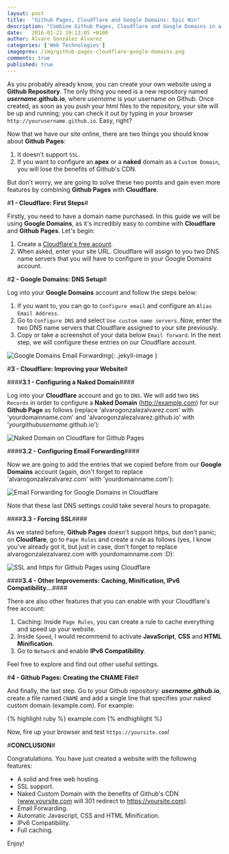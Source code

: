 ```yaml
---
layout: post
title:  "Github Pages, Cloudflare and Google Domains: Epic Win"
description: "Combine Github Pages, Cloudflare and Google Domains in a perfect way: SSL, Caching, Naked Custom Domains and Email Forwarding for free!"
date:   2016-01-21 19:13:05 +0100
author: Álvaro González Álvarez
categories: ['Web Technologies']
imageprev: /img/github-pages-cloudflare-google-domains.png
comments: true
published: true
---
```

As you probably already know, you can create your own website using a __Github Repository__. The only thing you need is a new repository named **_username_.github.io**, where _username_ is your username on Github. Once created, as soon as you push your html files to the repository, your site will be up and running; you can check it out by typing in your browser `http://yourusername.github.io`. Easy, right?

Now that we have our site online, there are two things you should know about __Github Pages__:

1. It doesn't support `SSL`.
2. If you want to configure an __apex__ or a __naked__ domain as a `Custom Domain`, you will lose the benefits of Github's CDN.

But don't worry, we are going to solve these two points and gain even more features by combining __Github Pages__ with __Cloudflare__.

#__1 - Cloudflare: First Steps__#

Firstly, you need to have a domain name purchased. In this guide we will be using __Google Domains__, as it's incredibly easy to combine with __Cloudflare__ and __Github Pages__. Let's begin: 

1. Create a [Cloudflare's free acount][cloudflare-free].
2. When asked, enter your site URL. Cloudflare will assign to you two DNS name servers that you will have to configure in your Google Domains account.

#__2 - Google Domains: DNS Setup__#

Log into your __Google Domains__ account and follow the steps below:

1. If you want to, you can go to `Configure email` and configure an `Alias Email Address`.
2. Go to `Configure DNS` and select `Use custom name servers`. Now, enter the two DNS name servers that Cloudflare assigned to your site previously.
3. Copy or take a screenshot of your data below `Email forward`. In the next step, we will configure these entries on our Cloudflare account.

![Google Domains Email Forwarding](https://alvarogonzalezalvarez.com/blog/img/google-domains-email-forwarding-dns.png){: .jekyll-image }

#__3 - Cloudflare: Improving your Website__#

####__3.1 - Configuring a Naked Domain__####

Log into your __Cloudflare__ account and go to `DNS`. We will add two `DNS Records` in order to configure a __Naked Domain__ (http://example.com) for our __Github Page__ as follows (replace 'alvarogonzalezalvarez.com' with 'yourdomainname.com' and 'alvarogonzalezalvarez.github.io' with '_yourgithubusername_.github.io'):

![Naked Domain on Cloudflare for Github Pages](https://alvarogonzalezalvarez.com/blog/img/naked-domain-cloudflare-github-pages.png)

####__3.2 - Configuring Email Forwarding__####

Now we are going to add the entries that we copied before from our __Google Domains__ account (again, don't forget to replace 'alvarogonzalezalvarez.com' with 'yourdomainname.com'):

![Email Forwarding for Google Domains in Cloudflare](https://alvarogonzalezalvarez.com/blog/img/email-forwarding-google-domains-cloudflare.png)

Note that these last DNS settings could take several hours to propagate.

####__3.3 - Forcing SSL__####

As we stated before, __Github Pages__ doesn't support https, but don't panic; on __Cloudflare__, go to `Page Rules` and create a rule as follows (yes, I know you've already got it, but just in case, don't forget to replace alvarogonzalezalvarez.com with yourdomainname.com :D):

![SSL and https for Github Pages using Cloudflare](https://alvarogonzalezalvarez.com/blog/img/ssl-https-github-pages-cloudflare.png)

####__3.4 - Other Improvements: Caching, Minification, IPv6 Compatibility...__####

There are also other features that you can enable with your Cloudflare's free account:

1. Caching: Inside `Page Rules`, you can create a rule to cache everything and speed up your website.
2. Inside `Speed`, I would recommend to activate __JavaScript__, __CSS__ and __HTML__ __Minification__.
3. Go to `Network` and enable __IPv6 Compatibility__.

Feel free to explore and find out other useful settings.

#__4 - Github Pages: Creating the CNAME File__#

And finally, the last step. Go to your Github repository: **_username_.github.io**, create a file named `CNAME` and add a single line that specifies your naked custom domain (example.com). For example:

{% highlight ruby %}
example.com
{% endhighlight %}

Now, fire up your browser and test `https://yoursite.com`!

#__CONCLUSION__#

Congratulations. You have just created a website with the following features:

+ A solid and free web hosting.
+ SSL support.
+ Naked Custom Domain with the benefits of Github's CDN (www.yoursite.com will 301 redirect to https://yoursite.com).
+ Email Forwarding.
+ Automatic Javascript, CSS and HTML Minification.
+ IPv6 Compatibility.
+ Full caching.

Enjoy!

[cloudflare-free]: https://www.cloudflare.com/a/sign-up
